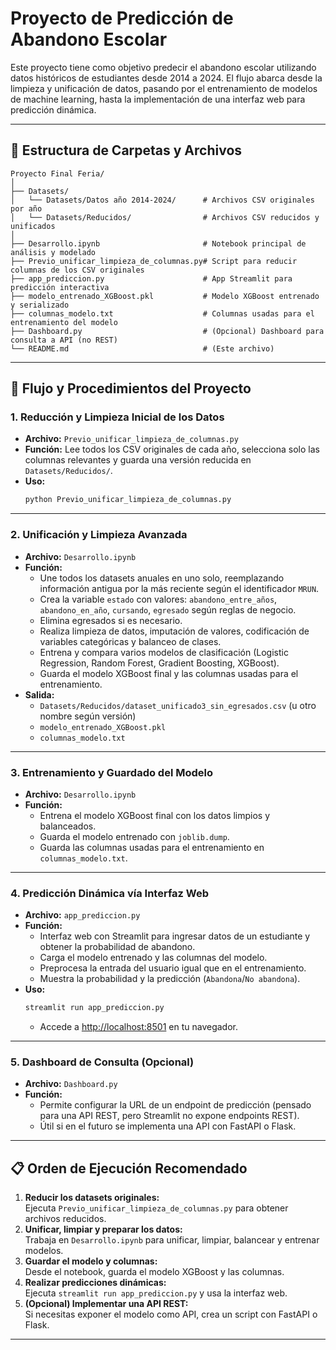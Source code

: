 # Proyecto de Predicción de Abandono Escolar

Este proyecto tiene como objetivo predecir el abandono escolar utilizando datos históricos de estudiantes desde 2014 a 2024. El flujo abarca desde la limpieza y unificación de datos, pasando por el entrenamiento de modelos de machine learning, hasta la implementación de una interfaz web para predicción dinámica.

---

## 📁 Estructura de Carpetas y Archivos

```
Proyecto Final Feria/
│
├── Datasets/
│   └── Datasets/Datos año 2014-2024/      # Archivos CSV originales por año
│   └── Datasets/Reducidos/                # Archivos CSV reducidos y unificados
│
├── Desarrollo.ipynb                       # Notebook principal de análisis y modelado
├── Previo_unificar_limpieza_de_columnas.py# Script para reducir columnas de los CSV originales
├── app_prediccion.py                      # App Streamlit para predicción interactiva
├── modelo_entrenado_XGBoost.pkl           # Modelo XGBoost entrenado y serializado
├── columnas_modelo.txt                    # Columnas usadas para el entrenamiento del modelo
├── Dashboard.py                           # (Opcional) Dashboard para consulta a API (no REST)
└── README.md                              # (Este archivo)
```

---

## 🚦 Flujo y Procedimientos del Proyecto

### 1. **Reducción y Limpieza Inicial de los Datos**
- **Archivo:** `Previo_unificar_limpieza_de_columnas.py`
- **Función:** Lee todos los CSV originales de cada año, selecciona solo las columnas relevantes y guarda una versión reducida en `Datasets/Reducidos/`.
- **Uso:**  
  ```bash
  python Previo_unificar_limpieza_de_columnas.py
  ```

---

### 2. **Unificación y Limpieza Avanzada**
- **Archivo:** `Desarrollo.ipynb`
- **Función:**  
  - Une todos los datasets anuales en uno solo, reemplazando información antigua por la más reciente según el identificador `MRUN`.
  - Crea la variable `estado` con valores: `abandono_entre_años`, `abandono_en_año`, `cursando`, `egresado` según reglas de negocio.
  - Elimina egresados si es necesario.
  - Realiza limpieza de datos, imputación de valores, codificación de variables categóricas y balanceo de clases.
  - Entrena y compara varios modelos de clasificación (Logistic Regression, Random Forest, Gradient Boosting, XGBoost).
  - Guarda el modelo XGBoost final y las columnas usadas para el entrenamiento.
- **Salida:**  
  - `Datasets/Reducidos/dataset_unificado3_sin_egresados.csv` (u otro nombre según versión)
  - `modelo_entrenado_XGBoost.pkl`
  - `columnas_modelo.txt`

---

### 3. **Entrenamiento y Guardado del Modelo**
- **Archivo:** `Desarrollo.ipynb`
- **Función:**  
  - Entrena el modelo XGBoost final con los datos limpios y balanceados.
  - Guarda el modelo entrenado con `joblib.dump`.
  - Guarda las columnas usadas para el entrenamiento en `columnas_modelo.txt`.

---

### 4. **Predicción Dinámica vía Interfaz Web**
- **Archivo:** `app_prediccion.py`
- **Función:**  
  - Interfaz web con Streamlit para ingresar datos de un estudiante y obtener la probabilidad de abandono.
  - Carga el modelo entrenado y las columnas del modelo.
  - Preprocesa la entrada del usuario igual que en el entrenamiento.
  - Muestra la probabilidad y la predicción (`Abandona`/`No abandona`).
- **Uso:**  
  ```bash
  streamlit run app_prediccion.py
  ```
  - Accede a [http://localhost:8501](http://localhost:8501) en tu navegador.

---

### 5. **Dashboard de Consulta (Opcional)**
- **Archivo:** `Dashboard.py`
- **Función:**  
  - Permite configurar la URL de un endpoint de predicción (pensado para una API REST, pero Streamlit no expone endpoints REST).
  - Útil si en el futuro se implementa una API con FastAPI o Flask.

---

## 📋 Orden de Ejecución Recomendado

1. **Reducir los datasets originales:**  
   Ejecuta `Previo_unificar_limpieza_de_columnas.py` para obtener archivos reducidos.
2. **Unificar, limpiar y preparar los datos:**  
   Trabaja en `Desarrollo.ipynb` para unificar, limpiar, balancear y entrenar modelos.
3. **Guardar el modelo y columnas:**  
   Desde el notebook, guarda el modelo XGBoost y las columnas.
4. **Realizar predicciones dinámicas:**  
   Ejecuta `streamlit run app_prediccion.py` y usa la interfaz web.
5. **(Opcional) Implementar una API REST:**  
   Si necesitas exponer el modelo como API, crea un script con FastAPI o Flask.

---
